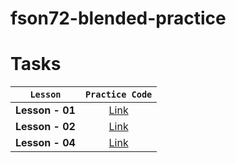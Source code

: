 # fson72-blended-practice

# Tasks

|    `Lesson`     |                               `Practice Code`                               |
| :-------------: | :-------------------------------------------------------------------------: |
| **Lesson - 01** | [Link](https://github.com/pavlo-sheremet-dev/fson72-blended/tree/lesson-01) |
| **Lesson - 02** | [Link](https://github.com/pavlo-sheremet-dev/fson72-blended/tree/lesson-02) |
| **Lesson - 04** | [Link](https://github.com/pavlo-sheremet-dev/fson72-blended/tree/lesson-04) |
